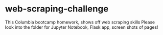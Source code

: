# web-scraping-challenge
This Columbia bootcamp homework, shows off web scraping skills
Please look into the folder for Jupyter Notebook, Flask app, screen shots of pages!
